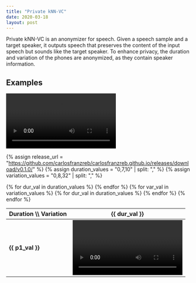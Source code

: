 ```yaml
---
title: "Private kNN-VC"
date: 2020-03-18
layout: post
---
```


Private kNN-VC is an anonymizer for speech.
Given a speech sample and a target speaker, it outputs speech that preserves the content of the input speech but sounds like the target speaker.
To enhance privacy, the duration and variation of the phones are anonymized, as they contain speaker information.

## Examples

<video controls="" name="0-0_1089-134686-0000_0">
    <source src="https://github.com/carlosfranzreb/carlosfranzreb.github.io/releases/download/v0.1.0/0-0_1089-134686-0000_0.flac" type="audio/mp3">
</video>

{% assign release_url = "https://github.com/carlosfranzreb/carlosfranzreb.github.io/releases/download/v0.1.0/" %}
{% assign duration_values = "0,7,10" | split: "," %}
{% assign variation_values = "0,8,32" | split: "," %}

<table>
    <thead>
        <tr>
            <th>Duration \\ Variation</th>
            {% for dur_val in duration_values %}
                <th>{{ dur_val }}</th>
            {% endfor %}
        </tr>
    </thead>
    <tbody>
        {% for var_val in variation_values %}
            <tr>
                <td><b>{{ p1_val }}</b></td>
                {% for dur_val in duration_values %}
                    <td>
                        <video controls>
                            <source src="{{ release_url }}{{ dur_val }}-{{ var_val }}_1089-134686-0000_0.flac" type="audio/flac">
                        </video>
                    </td>
                {% endfor %}
            </tr>
        {% endfor %}
    </tbody>
</table>